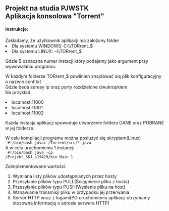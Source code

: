 <h2>Projekt na studia PJWSTK<br>
Aplikacja konsolowa "Torrent"</h2>

<h4>Instrukcje:</h4>
Zakładamy, że użytkownik aplikacji ma założony folder<br>
<li>Dla systemu WINDOWS: C:\\TORrent_$</li>
<li>Dla systemu LINUX: ~\\TORrent_$</li>

Gdzie $ oznaczna numer instacji który podajemy jako argument przy<br>wywowałaniu programu.<p></p>

W każdym folderze TORrent_$ powiinien znajdować się plik konfiguracyjny o nazwie conf.txt<br>
Gdzie beda adresy ip oraz porty rozdzielone dwukropkiem.<br>
Na przykład<br>
<li>localhost:11000</li>
<li>localhost:11001</li>
<li>localhost:11002</li>
<p></p>
Każda instacja aplikacji spowoduje utworzenie folderu DANE oraz POBRANE w jej folderze.

W celu kompilacji programu można posłużyć się skryptem(Linux)<br>
<code>
#!/bin/bash
javac /Torrent/src/*.java
</code><br>
A w celu uruchomienia 1 instancji<br>
<code>
#!/bin/bash
java -cp /Projekt_SKJ_s15429/bin Main 1
</code><br>

Zaimplementowane wartości:
1. Wymiana listy plików udostępnianych przez hosty
2. Przesyłanie plików typu PULL(Ściągniecie pliku z hosta)
3. Przesyłanie plików typu PUSH(Wysłanie pliku na host)
4. Wznawianie transmisji pliku w przypadku jej przerwania
5. Server HTTP wraz z logami(PO uruchomieniu aplikacji otrzymamy stosowną informację o adresie serwera HTTP)



